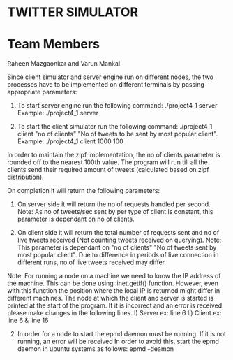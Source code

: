  TWITTER SIMULATOR 
 =================
 Team Members
 =================
 Raheen Mazgaonkar and 
 Varun Mankal

Since client simulator and server engine run on different nodes, the two processes have to be implemented on different terminals by passing appropriate parameters:

1) To start server engine run the following command:
./project4_1 server 
Example: ./project4_1 server

2) To start the client simulator run the following command:
./project4_1 client "no of clients" "No of tweets to be sent by most popular client".
Example: ./project4_1 client 1000 100

In order to maintain the zipf implementation, the no of clients parameter is rounded off to the nearest 100th value.
The program will run till all the clients send their required amount of tweets (calculated based on zipf distribution).

On completion it will return the following parameters:

1) On server side it will return the no of requests handled per second. 
Note: As no of tweets/sec sent by per type of client is constant, this parameter is dependant on no of clients.


2) On client side it will return the total number of requests sent and no of live tweets received (Not counting tweets received on querying). 
Note: This parameter is dependant on "no of clients" "No of tweets sent by most popular client". 
      Due to difference in periods of live connection in different runs, no of live tweets received may differ. 
       

Note: 
For running a node on a machine we need to know the IP address of the machine. This can be done using :inet.getif() function. 
However, even with this function the position where the local IP is returned might differ in different machines. 
The node at which the client and server is started is printed at the start of the program. If it is incorrect and an error is received please make changes in the following lines.
I) Server.ex: line 6 
Ii) Client.ex: line 6 & line 16

2) In order for a node to start the epmd daemon must be running. If it is not running, an error will be received
In order to avoid this, start the epmd daemon in ubuntu systems as follows:
epmd -deamon


